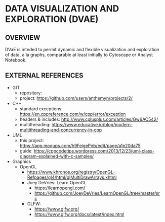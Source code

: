 # DATA VISUALIZATION AND EXPLORATION (DVAE)

## OVERVIEW

DVaE is inteded to permit dynamic and flexible visualization and exploration of data, a la graphs, comparable at least
initially to Cytoscape or Analyst Notebook.

## EXTERNAL REFERENCES

* GIT
	* repository: 
	* project: https://github.com/users/anthemyn/projects/2/
* C++	
	* standard exceptions: https://en.cppreference.com/w/cpp/error/exception
	* headers & includes: http://www.cplusplus.com/articles/Gw6AC542/
	* multithreading: https://www.educative.io/blog/modern-multithreading-and-concurrency-in-cpp
* UML
	* this project: https://app.moqups.com/h9FeigePnb/edit/page/a1e20da75
	* guide: https://cppcodetips.wordpress.com/2013/12/23/uml-class-diagram-explained-with-c-samples/
* Graphics
	* OpenGL
		* https://www.khronos.org/registry/OpenGL-Refpages/gl4/html/glMultiDrawArrays.xhtml
		* Joey DeVries: Learn OpenGL
			*  https://learnopengl.com/
			*  https://github.com/JoeyDeVries/LearnOpenGL/tree/master/src
		* GLFW: 
			* https://www.glfw.org/
			* https://www.glfw.org/docs/latest/index.html
		
			
